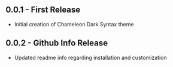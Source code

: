 ## 0.0.1 - First Release
* Initial creation of Chameleon Dark Syntax theme
## 0.0.2 - Github Info Release
* Updated readme info regarding installation and customization
